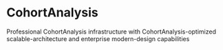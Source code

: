 # CohortAnalysis
Professional CohortAnalysis infrastructure with CohortAnalysis-optimized scalable-architecture and enterprise modern-design capabilities
